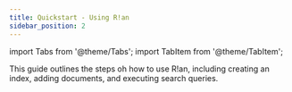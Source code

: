 ```yaml
---
title: Quickstart - Using R!an
sidebar_position: 2
---
```


import Tabs from '@theme/Tabs';
import TabItem from '@theme/TabItem';

This guide outlines the steps oh how to use R!an, including creating an index, adding documents, and executing search queries.
